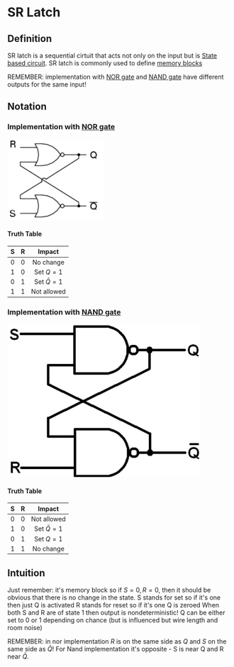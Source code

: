 # SR Latch
## Definition
SR latch is a sequential cirtuit that acts not only on the input but is [State based circuit](State%20based%20circuit).
SR latch is commonly used to define [memory blocks](memory%20blocks)

REMEMBER: implementation with [NOR gate](NOR%20gate.md) and [NAND gate](NAND%20gate.md) have different outputs for the same input! 
## Notation
### Implementation with [NOR gate](NOR%20gate.md)
![300](../attachments/Pasted%20image%2020221116195210.png)

#### Truth Table
|S|R|Impact|
|:-:|:-:|:-:|
|0|0|No change|
|1|0|Set $Q=1$|
|0|1|Set $\bar{Q}=1$|
|1|1|Not allowed|


### Implementation with [NAND gate](NAND%20gate.md)
![300](../attachments/Pasted%20image%2020221116204616.png)

#### Truth Table
|S|R|Impact|
|:-:|:-:|:-:|
|0|0|Not allowed|
|1|0|Set $\bar{Q}=1$|
|0|1|Set $Q=1$|
|1|1|No change|


## Intuition
Just remember: it's memory block so if $S=0,R=0$, then it should be obvious that there is no change in the state.
S stands for set so if it's one then just Q is activated
R stands for reset so if it's one Q is zeroed
When both S and R are of state 1 then output is nondeterministic! Q can be either set to 0 or 1 depending on chance (but is influenced but wire length and room noise)

REMEMBER: in nor implementation $R$ is on the same side as $Q$ and $S$ on the same side as $\bar{Q}$! For Nand implementation it's opposite - S is near Q and R near $\bar{Q}$.